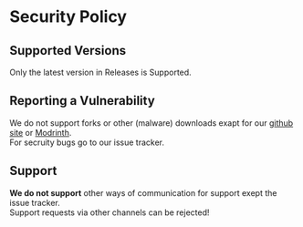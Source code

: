 # Security Policy
## Supported Versions
Only the latest version in Releases is Supported.  
  
## Reporting a Vulnerability

We do not support forks or other (malware) downloads exapt for our [github site](https://github.com/Argantiu/WorldSystem-Updated/) or [Modrinth](https://modrinth.com/plugin/worldsystem).  
For secruity bugs go to our issue tracker.

## Support

<b>We do not support</b> other ways of communication for support exept the issue tracker.  
Support requests via other channels can be rejected!